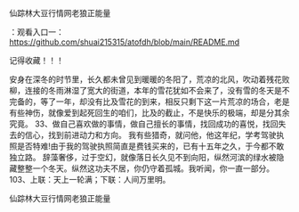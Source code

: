 仙踪林大豆行情网老狼正能量

：观看入口一：https://github.com/shuai215315/atofdh/blob/main/README.md


记得收藏！！！



安身在深冬的时节里，长久都未曾见到暖暖的冬阳了，荒凉的北风，吹动着残花败柳，连接的冬雨淋湿了宽大的街道，本年的雪花犹如不会来了，没有雪的冬天是不完备的，等了一年，却没有比及雪花的到来，相反只剩下这一片荒凉的场合，老是有些神伤，就像爱到起死回生的咱们，比及的截止，不是快乐的极端，却是分其余究竟。
	33、做自己喜欢做的事情，做自己擅长的事情，找回成功的喜悦，找回失去的信心，找到前进动力和方向。
我有些猎奇，就问他，他这年纪，学考驾驶执照是否特难!由于我的驾驶执照简直是费钱买来的，已有十五年之久，于今都不敢独立路。
辞藻奢侈，过于空幻，就像落日长久见不到向阳，纵然河滨的绿水被隐藏整整一个冬天。纵然这功夫不居，你仍守着孤城。我听闻，你一直一部分。
	103、上联：天上一轮满；下联：人间万里明。







仙踪林大豆行情网老狼正能量
